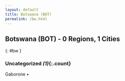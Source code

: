 ```yaml
---
layout: default
title: Botswana (BOT)
permalink: /bw.html
---
```



## Botswana (BOT) - 0 Regions, 1 Cities
{: #bw }





### Uncategorized _(1)_{:.count}


Gaborone  •


 
